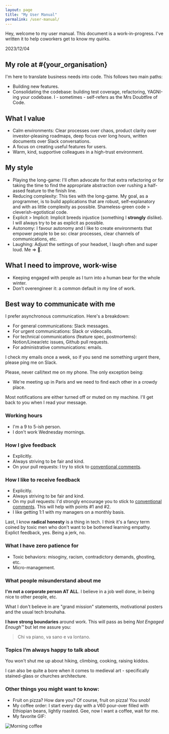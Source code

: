 ```yaml
---
layout: page
title: "My User Manual"
permalink: /user-manual/
---
```


Hey, welcome to my user manual. This document is a work-in-progress. I've written it to help coworkers get to know my quirks.

<date>2023/12/04</date>

## My role at #{your_organisation}

I'm here to translate business needs into code. This follows two main paths:
  - Building new features.
  - Consolidating the codebase: building test coverage, refactoring, YAGNI-ing your codebase. I - sometimes - self-refers as the Mrs Doubtfire of Code.

## What I value

  - Calm environments: Clear processes over chaos, product clarity over investor-pleasing roadmaps, deep focus over long hours, written documents over Slack conversations.
  - A focus on creating useful features for users.
  - Warm, kind, supportive colleagues in a high-trust environment.

## My style

  - Playing the long-game: I'll often advocate for that extra refactoring or for taking the time to find the appropriate abstraction over rushing a half-assed feature to the finish line.
  - Reducing complexity: This ties with the long-game. My goal, as a programmer, is to build applications that are robust, self-explanatory and with as little complexity as possible. Shameless-green code > cleverish-egotistical code.
  - Explicit > Implicit: Implicit breeds injustice (something I **strongly** dislike). I will always try to be as explicit as possible.
  - Autonomy: I favour autonomy and I like to create environments that empower people to be so: clear processes, clear channels of communications, etc.
  - Laughing: Adjust the settings of your headset, I laugh often and super loud. Me => 🤣.

## What I need to improve, work-wise

  - Keeping engaged with people as I turn into a human bear for the whole winter.
  - Don’t overengineer it: a common default in my line of work.

## Best way to communicate with me

I prefer asynchronous communication. Here's a breakdown:
  - For general communications: Slack messages.
  - For urgent communications: Slack or videocalls.
  - For technical communications (feature spec, postmortems): Notion/Linear/etc issues, Github pull requests.
  - For administrative communications: emails.

I check my emails once a week, so if you send me something urgent there, please ping me on Slack.

Please, never call/text me on my phone. The only exception being:
  - We're meeting up in Paris and we need to find each other in a crowdy place.

Most notifications are either turned off or muted on my machine. I'll get back to you when I read your message.

### Working hours

  - I'm a 9 to 5-ish person.
  - I don't work Wednesday mornings.

### How I give feedback

  - Explicitly.
  - Always striving to be fair and kind.
  - On your pull requests: I try to stick to [conventional comments](https://conventionalcomments.org/).

### How I like to receive feedback

  - Explicitly.
  - Always striving to be fair and kind.
  - On my pull requests: I'd strongly encourage you to stick to [conventional comments](https://conventionalcomments.org/). This will help with points #1 and #2.
  - I like getting 1:1 with my managers on a monthly basis.

Last, I know __radical honesty__ is a thing in tech. I think it's a fancy term coined by toxic men who don't want to be bothered learning empathy. Explict feedback, yes. Being a jerk, no.

### What I have zero patience for

- Toxic behaviors: misoginy, racism, contradictory demands, ghosting, etc.
- Micro-management.

### What people misunderstand about me

**I'm not a corporate person AT ALL**. I believe in a job well done, in being nice to other people, etc.

What I don't believe in are "grand mission" statements, motivational posters and the usual tech brouhaha.

**I have strong boundaries** around work. This will pass as being *Not Engaged Enough™* but let me assure you:

> Chi va piano, va sano e va lontano.

### Topics I’m always happy to talk about

You won't shut me up about hiking, climbing, cooking, raising kiddos.

I can also be quite a bore when it comes to medieval art - specifically stained-glass or churches architecture.

### Other things you might want to know:

- Fruit on pizza? How dare you? Of course, fruit on pizza! You snob!
- My coffee order: I start every day with a V60 pour-over filled with Ethiopian beans, lightly roasted. Gee, now I want a coffee, wait for me.
- My favorite GIF:

![Morning coffee](https://media.giphy.com/media/86TYQsESJDjRJaO0am/giphy.gif "V60 pour over")

